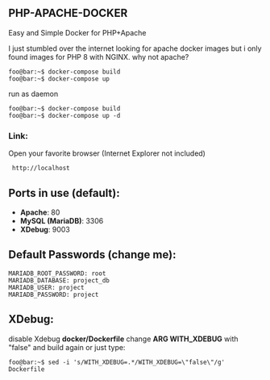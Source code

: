 ## PHP-APACHE-DOCKER
Easy and Simple Docker for PHP+Apache


I just stumbled over the internet looking for apache docker images but i only found images for PHP 8  with NGINX. why not apache?


```console
foo@bar:~$ docker-compose build 
foo@bar:~$ docker-compose up 
```

run as daemon
```console
foo@bar:~$ docker-compose build 
foo@bar:~$ docker-compose up -d 
```

### Link:
Open your favorite browser (Internet Explorer not included)
```
 http://localhost 
```

## Ports in use (default):
- **Apache**: 80
- **MySQL (MariaDB)**: 3306
- **XDebug**: 9003

## Default Passwords (change me):
``` console
MARIADB_ROOT_PASSWORD: root
MARIADB_DATABASE: project_db
MARIADB_USER: project
MARIADB_PASSWORD: project
```
## XDebug:
disable Xdebug
**docker/Dockerfile** change **ARG WITH_XDEBUG** with "false" and build again
or just type:
``` console
foo@bar:~$ sed -i 's/WITH_XDEBUG=.*/WITH_XDEBUG=\"false\"/g' Dockerfile
```